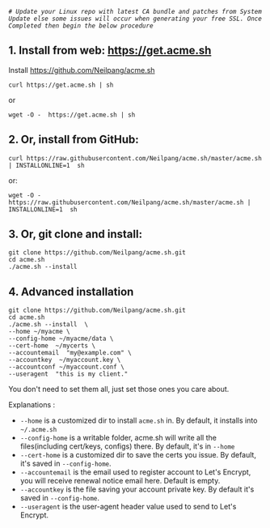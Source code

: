 _`# Update your Linux repo with latest CA bundle and patches from System Update else some issues will occur when generating your free SSL. Once Completed then begin the below procedure`_

## 1. Install from web: https://get.acme.sh

Install https://github.com/Neilpang/acme.sh

```
curl https://get.acme.sh | sh

```

or

```
wget -O -  https://get.acme.sh | sh
```

## 2. Or, install from GitHub:

```
curl https://raw.githubusercontent.com/Neilpang/acme.sh/master/acme.sh | INSTALLONLINE=1  sh
```

or:
```
wget -O -  https://raw.githubusercontent.com/Neilpang/acme.sh/master/acme.sh | INSTALLONLINE=1  sh
```


## 3. Or, git clone and install:

```
git clone https://github.com/Neilpang/acme.sh.git
cd acme.sh
./acme.sh --install
```


## 4. Advanced installation

```
git clone https://github.com/Neilpang/acme.sh.git
cd acme.sh
./acme.sh --install  \
--home ~/myacme \
--config-home ~/myacme/data \
--cert-home  ~/mycerts \
--accountemail  "my@example.com" \
--accountkey  ~/myaccount.key \
--accountconf ~/myaccount.conf \
--useragent  "this is my client."
```

You don't need to set them all, just set those ones you care about.

Explanations :

- `--home` is a customized dir to install `acme.sh` in.  By default, it installs into `~/.acme.sh` 
- `--config-home` is a writable folder, acme.sh will write all the files(including cert/keys, configs) there. By default, it's in `--home`
- `--cert-home` is a customized dir to save the certs you issue.  By default, it's saved in `--config-home`.
- `--accountemail` is the email used to register account to Let's Encrypt,  you will receive renewal notice email here. Default is empty.
- `--accountkey` is the file saving your account private key.  By default it's saved in `--config-home`.
- `--useragent`  is the user-agent header value used to send to Let's Encrypt.


